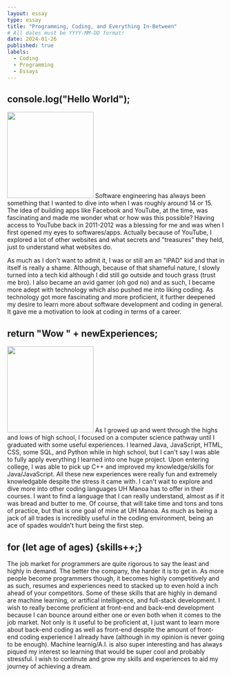 ```yaml
---
layout: essay
type: essay
title: "Programming, Coding, and Everything In-Between"
# All dates must be YYYY-MM-DD format!
date: 2024-01-26
published: true
labels:
  - Coding
  - Programming
  - Essays
---
```

## console.log("Hello World");
<img width="200px" class="rounded float-start pe-4" src="../img/oldtimes.png">
Software engineering has always been something that I wanted to dive into when I was roughly around 14 or 15. The idea of building apps like Facebook and YouTube, at the time, was fascinating and made me wonder what or how was this possible? Having access to YouTube back in 2011-2012 was a blessing for me and was when I first opened my eyes to softwares/apps. Actually because of YouTube, I explored a lot of other websites and what secrets and "treasures" they held, just to understand what websites do.

As much as I don't want to admit it, I was or still am an "IPAD" kid and that in itself is really a shame. Although, because of that shameful nature, I slowly turned into a tech kid although I did still go outside and touch grass (trust me bro). I also became an avid gamer (oh god no) and as such, I became more adept with technology which also pushed me into liking coding. As technology got more fascinating and more proficient, it further deepened my desire to learn more about software development and coding in general. It gave me a motivation to look at coding in terms of a career. 

## return "Wow " + newExperiences;
<img width="200px" class="rounded float-end pe-4" src="../img/coding.png">
As I growed up and went through the highs and lows of high school, I focused on a computer science pathway until I graduated with some useful experiences. I learned Java, JavaScript, HTML, CSS, some SQL, and Python while in high school, but I can't say I was able to fully apply everything I learned into one huge project. Upon entering college, I was able to pick up C++ and improved my knowledge/skills for Java/JavaScript. All these new experiences were really fun and extremely knowledgable despite the stress it came with. I can't wait to explore and dive more into other coding languages UH Manoa has to offer in their courses. I want to find a language that I can really understand, almost as if it was bread and butter to me. Of course, that will take time and tons and tons of practice, but that is one goal of mine at UH Manoa. As much as being a jack of all trades is incredibly useful in the coding environment, being an ace of spades wouldn't hurt being the first step. 

## for (let age of ages) {skills++;}

The job market for programmers are quite rigorous to say the least and highly in demand. The better the company, the harder it is to get in. As more people become programmers though, it becomes highly competitively and as such, resumes and experiences need to stacked up to even hold a inch ahead of your competitors. Some of these skills that are highly in demand are machine learning, or artifical intelligence, and full-stack development. I wish to really become proficient at front-end and back-end development because I can bounce around either one or even both when it comes to the job market. Not only is it useful to be proficient at, I just want to learn more about back-end coding as well as front-end despite the amount of front-end coding experience I already have (although in my opinion is never going to be enough). Machine learnig/A.I. is also super interesting and has always piqued my interest so learning that would be super cool and probably stressful. I wish to continute and grow my skills and experiences to aid my journey of achieving a dream. 
